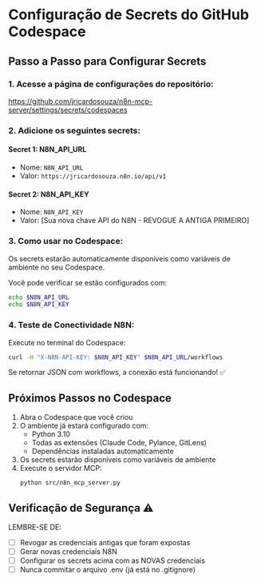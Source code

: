 # Configuração de Secrets do GitHub Codespace

## Passo a Passo para Configurar Secrets

### 1. Acesse a página de configurações do repositório:
https://github.com/jricardosouza/n8n-mcp-server/settings/secrets/codespaces

### 2. Adicione os seguintes secrets:

#### Secret 1: N8N_API_URL
- Nome: `N8N_API_URL`
- Valor: `https://jricardosouza.n8n.io/api/v1`

#### Secret 2: N8N_API_KEY
- Nome: `N8N_API_KEY`
- Valor: [Sua nova chave API do N8N - REVOGUE A ANTIGA PRIMEIRO]

### 3. Como usar no Codespace:

Os secrets estarão automaticamente disponíveis como variáveis de ambiente no seu Codespace.

Você pode verificar se estão configurados com:
```bash
echo $N8N_API_URL
echo $N8N_API_KEY
```

### 4. Teste de Conectividade N8N:

Execute no terminal do Codespace:
```bash
curl -H "X-N8N-API-KEY: $N8N_API_KEY" $N8N_API_URL/workflows
```

Se retornar JSON com workflows, a conexão está funcionando! ✅

## Próximos Passos no Codespace

1. Abra o Codespace que você criou
2. O ambiente já estará configurado com:
   - Python 3.10
   - Todas as extensões (Claude Code, Pylance, GitLens)
   - Dependências instaladas automaticamente
3. Os secrets estarão disponíveis como variáveis de ambiente
4. Execute o servidor MCP:
   ```bash
   python src/n8n_mcp_server.py
   ```

## Verificação de Segurança ⚠️

LEMBRE-SE DE:
- [ ] Revogar as credenciais antigas que foram expostas
- [ ] Gerar novas credenciais N8N
- [ ] Configurar os secrets acima com as NOVAS credenciais
- [ ] Nunca commitar o arquivo .env (já está no .gitignore)
